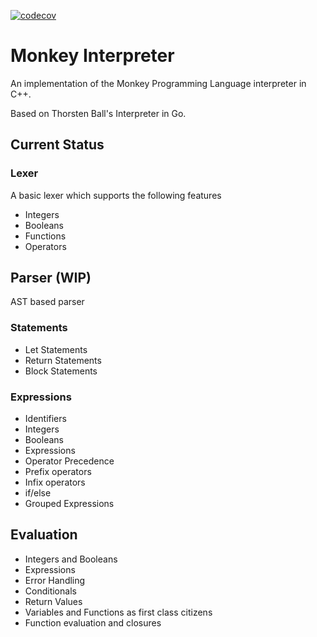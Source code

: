 [![codecov](https://codecov.io/gh/arghasen/monkey/branch/master/graph/badge.svg?token=Z1DYGCI7LL)](https://codecov.io/gh/arghasen/monkey)

# Monkey Interpreter
An implementation of the Monkey Programming Language interpreter in C++.

Based on Thorsten Ball's Interpreter in Go.

## Current Status
### Lexer
A basic lexer which supports the following features
- Integers
- Booleans
- Functions
- Operators

## Parser (WIP)
AST based parser
### Statements
- Let Statements
- Return Statements
- Block Statements
### Expressions
- Identifiers
- Integers
- Booleans
- Expressions
- Operator Precedence
- Prefix operators
- Infix operators
- if/else 
- Grouped Expressions

## Evaluation
- Integers and Booleans
- Expressions
- Error Handling
- Conditionals
- Return Values
- Variables and Functions as first class citizens
- Function evaluation and closures
